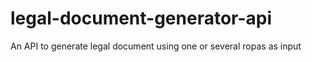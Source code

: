 # legal-document-generator-api
An API to generate legal document using one or several ropas as input
